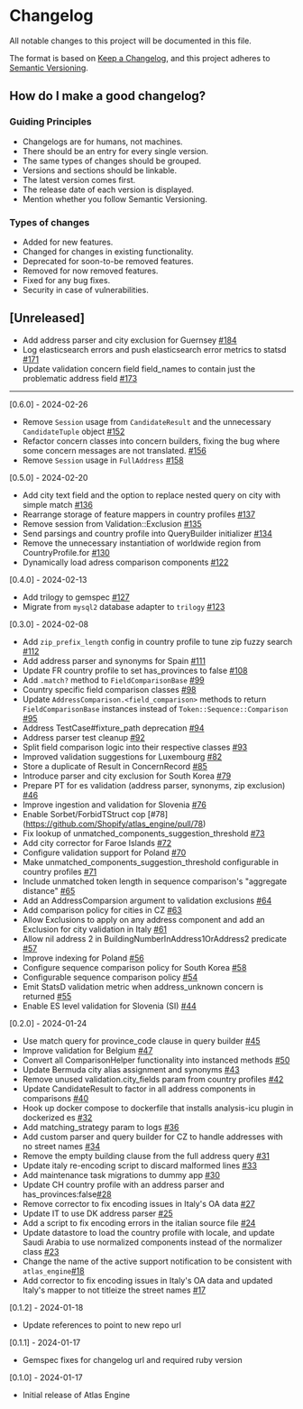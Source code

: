 # Changelog

All notable changes to this project will be documented in this file.

The format is based on [Keep a Changelog](https://keepachangelog.com/en/1.0.0/), and this project adheres to [Semantic Versioning](https://semver.org/spec/v2.0.0.html).

## How do I make a good changelog?

### Guiding Principles

- Changelogs are for humans, not machines.
- There should be an entry for every single version.
- The same types of changes should be grouped.
- Versions and sections should be linkable.
- The latest version comes first.
- The release date of each version is displayed.
- Mention whether you follow Semantic Versioning.

### Types of changes

- Added for new features.
- Changed for changes in existing functionality.
- Deprecated for soon-to-be removed features.
- Removed for now removed features.
- Fixed for any bug fixes.
- Security in case of vulnerabilities.

## [Unreleased]

- Add address parser and city exclusion for Guernsey [#184](https://github.com/Shopify/atlas_engine/pull/184)
- Log elasticsearch errors and push elasticsearch error metrics to statsd [#171](https://github.com/Shopify/atlas_engine/pull/171)
- Update validation concern field field_names to contain just the problematic address field [#173](https://github.com/Shopify/atlas_engine/pull/173)

---

[0.6.0] - 2024-02-26

- Remove `Session` usage from `CandidateResult` and the unnecessary `CandidateTuple` object [#152](https://github.com/Shopify/atlas_engine/pull/152)
- Refactor concern classes into concern builders, fixing the bug where some concern messages are not translated. [#156](https://github.com/Shopify/atlas_engine/pull/156)
- Remove `Session` usage in `FullAddress` [#158](https://github.com/Shopify/atlas_engine/pull/158)

[0.5.0] - 2024-02-20

- Add city text field and the option to replace nested query on city with simple match [#136](https://github.com/Shopify/atlas_engine/pull/136)
- Rearrange storage of feature mappers in country profiles [#137](https://github.com/Shopify/atlas_engine/pull/137)
- Remove session from Validation::Exclusion [#135](https://github.com/Shopify/atlas_engine/pull/135)
- Send parsings and country profile into QueryBuilder initializer [#134](https://github.com/Shopify/atlas_engine/pull/134)
- Remove the unnecessary instantiation of worldwide region from CountryProfile.for [#130](https://github.com/Shopify/atlas_engine/pull/130)
- Dynamically load adress comparison components [#122](https://github.com/Shopify/atlas_engine/pull/122)

[0.4.0] - 2024-02-13

- Add trilogy to gemspec [#127](https://github.com/Shopify/atlas_engine/pull/127)
- Migrate from `mysql2` database adapter to `trilogy` [#123](https://github.com/Shopify/atlas_engine/pull/123)

[0.3.0] - 2024-02-08

- Add `zip_prefix_length` config in country profile to tune zip fuzzy search [#112](https://github.com/Shopify/atlas_engine/pull/112)
- Add address parser and synonyms for Spain [#111](https://github.com/Shopify/atlas_engine/pull/111)
- Update FR country profile to set has_provinces to false [#108](https://github.com/Shopify/atlas_engine/pull/108)
- Add `.match?` method to `FieldComparisonBase` [#99](https://github.com/Shopify/atlas_engine/pull/99)
- Country specific field comparison classes [#98](https://github.com/Shopify/atlas_engine/pull/98)
- Update `AddressComparison.<field_comparison>` methods to return `FieldComparisonBase` instances instead of `Token::Sequence::Comparison` [#95](https://github.com/Shopify/atlas_engine/pull/95)
- Address TestCase#fixture_path deprecation [#94](https://github.com/Shopify/atlas_engine/pull/94)
- Address parser test cleanup [#92](https://github.com/Shopify/atlas_engine/pull/92)
- Split field comparison logic into their respective classes [#93](https://github.com/Shopify/atlas_engine/pull/93)
- Improved validation suggestions for Luxembourg [#82](https://github.com/Shopify/atlas_engine/pull/82)
- Store a duplicate of Result in ConcernRecord [#85](https://github.com/Shopify/atlas_engine/pull/85)
- Introduce parser and city exclusion for South Korea [#79](https://github.com/Shopify/atlas_engine/pull/79)
- Prepare PT for es validation (address parser, synonyms, zip exclusion) [#46](https://github.com/Shopify/atlas_engine/pull/46)
- Improve ingestion and validation for Slovenia [#76](https://github.com/Shopify/atlas_engine/pull/76)
- Enable Sorbet/ForbidTStruct cop [#78] (https://github.com/Shopify/atlas_engine/pull/78)
- Fix lookup of unmatched_components_suggestion_threshold [#73](https://github.com/Shopify/atlas_engine/pull/73)
- Add city corrector for Faroe Islands [#72](https://github.com/Shopify/atlas_engine/pull/72)
- Configure validation support for Poland [#70](https://github.com/Shopify/atlas_engine/pull/70)
- Make unmatched_components_suggestion_threshold configurable in country profiles [#71](https://github.com/Shopify/atlas_engine/pull/71)
- Include unmatched token length in sequence comparison's "aggregate distance" [#65](https://github.com/Shopify/atlas_engine/pull/65)
- Add an AddressComparsion argument to validation exclusions [#64](https://github.com/Shopify/atlas_engine/pull/64)
- Add comparison policy for cities in CZ [#63](https://github.com/Shopify/atlas_engine/pull/63)
- Allow Exclusions to apply on any address component and add an Exclusion for city validation in Italy [#61](https://github.com/Shopify/atlas_engine/pull/61)
- Allow nil address 2 in BuildingNumberInAddress1OrAddress2 predicate [#57](https://github.com/Shopify/atlas_engine/pull/57)
- Improve indexing for Poland [#56](https://github.com/Shopify/atlas_engine/pull/56)
- Configure sequence comparison policy for South Korea [#58](https://github.com/Shopify/atlas_engine/pull/58)
- Configurable sequence comparison policy [#54](https://github.com/Shopify/atlas_engine/pull/54)
- Emit StatsD validation metric when address_unknown concern is returned [#55](https://github.com/Shopify/atlas_engine/pull/55)
- Enable ES level validation for Slovenia (SI) [#44](https://github.com/Shopify/atlas_engine/pull/44)

[0.2.0] - 2024-01-24

- Use match query for province_code clause in query builder [#45](https://github.com/Shopify/atlas_engine/pull/45)
- Improve validation for Belgium [#47](https://github.com/Shopify/atlas_engine/pull/47)
- Convert all ComparisonHelper functionality into instanced methods [#50](https://github.com/Shopify/atlas_engine/pull/50)
- Update Bermuda city alias assignment and synonyms [#43](https://github.com/Shopify/atlas_engine/pull/43)
- Remove unused validation.city_fields param from country profiles [#42](https://github.com/Shopify/atlas_engine/pull/42)
- Update CandidateResult to factor in all address components in comparisons [#40](https://github.com/Shopify/atlas_engine/pull/40)
- Hook up docker compose to dockerfile that installs analysis-icu plugin in dockerized es [#32](https://github.com/Shopify/atlas_engine/pull/32)
- Add matching_strategy param to logs [#36](https://github.com/Shopify/atlas_engine/pull/36)
- Add custom parser and query builder for CZ to handle addresses with no street names [#34](https://github.com/Shopify/atlas_engine/pull/34)
- Remove the empty building clause from the full address query [#31](https://github.com/Shopify/atlas_engine/pull/31)
- Update italy re-encoding script to discard malformed lines [#33](https://github.com/Shopify/atlas_engine/pull/33)
- Add maintenance task migrations to dummy app [#30](https://github.com/Shopify/atlas_engine/pull/30)
- Update CH country profile with an address parser and has_provinces:false[#28](https://github.com/Shopify/atlas_engine/pull/28)
- Remove corrector to fix encoding issues in Italy's OA data [#27](https://github.com/Shopify/atlas_engine/pull/27)
- Update IT to use DK address parser [#25](https://github.com/Shopify/atlas_engine/pull/25)
- Add a script to fix encoding errors in the italian source file [#24](https://github.com/Shopify/atlas_engine/pull/24)
- Update datastore to load the country profile with locale, and update Saudi Arabia to use normalized components instead of the normalizer class [#23](https://github.com/Shopify/atlas_engine/pull/23)
- Change the name of the active support notification to be consistent with `atlas_engine`[#18](https://github.com/Shopify/atlas_engine/pull/18)
- Add corrector to fix encoding issues in Italy's OA data and updated Italy's mapper to not titleize the street names [#17](https://github.com/Shopify/atlas_engine/pull/17)

[0.1.2] - 2024-01-18

- Update references to point to new repo url

[0.1.1] - 2024-01-17

- Gemspec fixes for changelog url and required ruby version

[0.1.0] - 2024-01-17

- Initial release of Atlas Engine
